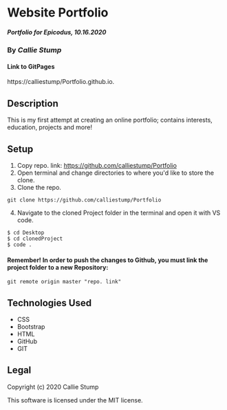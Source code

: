 # Website Portfolio

##### **Portfolio for Epicodus, 10.16.2020**

### By _Callie Stump_

#### Link to GitPages
https://calliestump/Portfolio.github.io.

## Description
This is my first attempt at creating an online portfolio; contains interests, education, projects and more!

## Setup
1. Copy repo. link: https://github.com/calliestump/Portfolio
2. Open terminal and change directories to where you'd like to store the clone.
3. Clone the repo.
``` 
git clone https://github.com/calliestump/Portfolio 
```
4.  Navigate to the cloned Project folder in the terminal and open it with VS code.
```
$ cd Desktop
$ cd clonedProject
$ code .
```
#### Remember! In order to push the changes to Github, you must link the project folder to a new Repository:
``` 
git remote origin master "repo. link"
```
## Technologies Used
* CSS
* Bootstrap
* HTML
* GitHub
* GIT


## Legal
Copyright (c) 2020 Callie Stump

This software is licensed under the MIT license.

